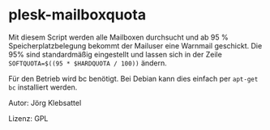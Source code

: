 # plesk-mailboxquota

Mit diesem Script werden alle Mailboxen durchsucht und ab 95 % Speicherplatzbelegung bekommt der Mailuser eine Warnmail geschickt. Die 95% sind standardmäßig eingestellt und lassen sich in der Zeile
`SOFTQUOTA=$((95 * $HARDQUOTA / 100))`
ändern.

Für den Betrieb wird bc benötigt. Bei Debian kann dies einfach per `apt-get bc` installiert werden.

Autor: Jörg Klebsattel

Lizenz: GPL
